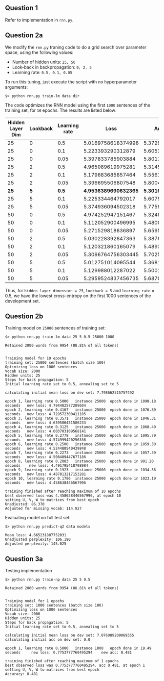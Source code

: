 ## Question 1
Refer to implementation in `rnn.py`.

## Question 2a
We modify the `rnn.py` traning code to do a grid search over parameter space, using the following values:
* Number of hidden units: `25, 50`
* Look-back in backpropagation: `0, 2, 5`
* Learning rate: `0.5, 0.1, 0.05`

To run this tuning, just execute the script with no hyperparameter arguments:
```
$> python rnn.py train-lm data dir
```

The code optimizes the RNN model using the first `1000` sentences of the training set, 
for `10` epochs. The results are listed below:

| Hidden Layer Dim  | Lookback  | Learning rate  | Loss  | Adjusted Loss |
|---|---|---|---|---|
| 25 | 0  | 0.5  | 5.0169758618374996 | 5.372951877571648  |
| 25 | 0  | 0.1  | 5.223393290312879  | 5.605366528319337  |
| 25 | 0  | 0.05 | 5.397833785903884  | 5.80177691458608   |
| 25 | 2  | 0.5  | 4.965089619975281  | 5.314530828195693  |
| 25 | 2  | 0.1  | 5.179683685857464  | 5.556151922126156  |
| 25 | 2  | 0.05 | 5.396695506807548  | 5.800495275043421  |
| __25__ | __5__  | __0.5__  | __4.9536389690632365__ | __5.301638026205992__  |
| 25 | 5  | 0.1  | 5.225334464792017  | 5.6075521838230475 |
| 25 | 5  | 0.05 | 5.374936094502318  | 5.775995375743501  |
| 50 | 0  | 0.5  | 4.974252947151467  | 5.324848229691634  |
| 50 | 0  | 0.1  | 5.112052900496995  | 5.480003384304311  |
| 50 | 0  | 0.05 | 5.271529818836897  | 5.659565607087776  |
| 50 | 2  | 0.5  | 5.030228392847363  | 5.387873497266893  |
| 50 | 2  | 0.1  | 5.120321860165079  | 5.489313777266278  |
| 50 | 2  | 0.05 | 5.3096764756303445 | 5.702516640735105  |
| 50 | 5  | 0.5  | 5.012751014095544  | 5.368194931805675  |
| 50 | 5  | 0.1  | 5.129988012287022  | 5.5001973319452055 |
| 50 | 5  | 0.05 | 5.2959524837456735 | 5.687064182072583  |

Thus, for `hidden layer dimension = 25`, `lookback = 5` and `learning rate` = 0.5, 
we have the lowest cross-entropy on the first 1000 sentences of the development set. 

## Question 2b

Training model on `25000` sentences of training set:
```
$> python rnn.py train-lm data 25 5 0.5 25000 1000
```

```
Retained 2000 words from 9954 (88.81% of all tokens)


Training model for 10 epochs
training set: 25000 sentences (batch size 100)
Optimizing loss on 1000 sentences
Vocab size: 2000
Hidden units: 25
Steps for back propagation: 5
Initial learning rate set to 0.5, annealing set to 5

calculating initial mean loss on dev set: 7.798662515757492

epoch 1, learning rate 0.5000   instance 25000  epoch done in 1090.18 seconds   new loss: 4.794482577289604
epoch 2, learning rate 0.4167   instance 25000  epoch done in 1076.89 seconds   new loss: 4.729572300411105
epoch 3, learning rate 0.3571   instance 25000  epoch done in 1046.31 seconds   new loss: 4.639506451586233
epoch 4, learning rate 0.3125   instance 25000  epoch done in 1068.40 seconds   new loss: 4.603703109568141
epoch 5, learning rate 0.2778   instance 25000  epoch done in 1095.79 seconds   new loss: 4.574999420256336
epoch 6, learning rate 0.2500   instance 25000  epoch done in 1059.30 seconds   new loss: 4.524480540439848
epoch 7, learning rate 0.2273   instance 25000  epoch done in 1057.39 seconds   new loss: 4.508409447677186
epoch 8, learning rate 0.2083   instance 25000  epoch done in 991.20 seconds    new loss: 4.491795418798984
epoch 9, learning rate 0.1923   instance 25000  epoch done in 1034.36 seconds   new loss: 4.487813217153281
epoch 10, learning rate 0.1786  instance 25000  epoch done in 1023.19 seconds   new loss: 4.458638446567996

training finished after reaching maximum of 10 epochs
best observed loss was 4.458638446567996, at epoch 10
setting U, V, W to matrices from best epoch
Unadjusted: 86.370
Adjusted for missing vocab: 114.927
```

Evaluating model on full test set:
```
$> python rnn.py predict-q2 data models
```

```
Mean loss: 4.665231887752031
Unadjusted perplexity: 106.190
Adjusted perplexity: 145.025
```

## Question 3a
Testing implementation
```
$> python rnn.py train-np data 25 5 0.5
```

```
Retained 2000 words from 9954 (88.81% of all tokens)


Training model for 1 epochs
training set: 1000 sentences (batch size 100)
Optimizing loss on 1000 sentences
Vocab size: 2000
Hidden units: 25
Steps for back propagation: 5
Initial learning rate set to 0.5, annealing set to 5

calculating initial mean loss on dev set: 7.076089209069355
calculating initial acc on dev set: 0.0

epoch 1, learning rate 0.5000   instance 1000   epoch done in 19.49 seconds     new loss: 0.7753777760495294    new acc: 0.481

training finished after reaching maximum of 1 epochs
best observed loss was 0.7753777760495294, acc 0.481, at epoch 1
setting U, V, W to matrices from best epoch
Accuracy: 0.481
```
